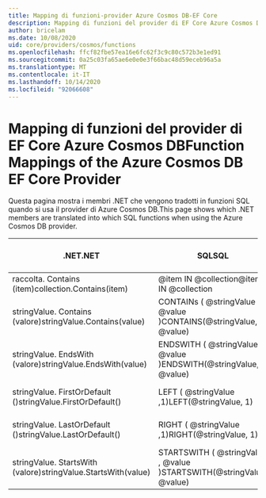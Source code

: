 ```yaml
---
title: Mapping di funzioni-provider Azure Cosmos DB-EF Core
description: Mapping di funzioni del provider di EF Core Azure Cosmos DB
author: bricelam
ms.date: 10/08/2020
uid: core/providers/cosmos/functions
ms.openlocfilehash: ffcf82fbe57ea16e6fc62f3c9c80c572b3e1ed91
ms.sourcegitcommit: 0a25c03fa65ae6e0e0e3f66bac48d59eceb96a5a
ms.translationtype: MT
ms.contentlocale: it-IT
ms.lasthandoff: 10/14/2020
ms.locfileid: "92066608"
---
```

# <a name="function-mappings-of-the-azure-cosmos-db-ef-core-provider"></a><span data-ttu-id="13fe7-103">Mapping di funzioni del provider di EF Core Azure Cosmos DB</span><span class="sxs-lookup"><span data-stu-id="13fe7-103">Function Mappings of the Azure Cosmos DB EF Core Provider</span></span>

<span data-ttu-id="13fe7-104">Questa pagina mostra i membri .NET che vengono tradotti in funzioni SQL quando si usa il provider di Azure Cosmos DB.</span><span class="sxs-lookup"><span data-stu-id="13fe7-104">This page shows which .NET members are translated into which SQL functions when using the Azure Cosmos DB provider.</span></span>

<span data-ttu-id="13fe7-105">.NET</span><span class="sxs-lookup"><span data-stu-id="13fe7-105">.NET</span></span>                          | <span data-ttu-id="13fe7-106">SQL</span><span class="sxs-lookup"><span data-stu-id="13fe7-106">SQL</span></span>                              | <span data-ttu-id="13fe7-107">Aggiunta in</span><span class="sxs-lookup"><span data-stu-id="13fe7-107">Added in</span></span>
----------------------------- | -------------------------------- | --------
<span data-ttu-id="13fe7-108">raccolta. Contains (item)</span><span class="sxs-lookup"><span data-stu-id="13fe7-108">collection.Contains(item)</span></span>     | <span data-ttu-id="13fe7-109">@item IN @collection</span><span class="sxs-lookup"><span data-stu-id="13fe7-109">@item IN @collection</span></span>
<span data-ttu-id="13fe7-110">stringValue. Contains (valore)</span><span class="sxs-lookup"><span data-stu-id="13fe7-110">stringValue.Contains(value)</span></span>   | <span data-ttu-id="13fe7-111">CONTAINs ( @stringValue , @value )</span><span class="sxs-lookup"><span data-stu-id="13fe7-111">CONTAINS(@stringValue, @value)</span></span>   | <span data-ttu-id="13fe7-112">EF Core 5.0</span><span class="sxs-lookup"><span data-stu-id="13fe7-112">EF Core 5.0</span></span>
<span data-ttu-id="13fe7-113">stringValue. EndsWith (valore)</span><span class="sxs-lookup"><span data-stu-id="13fe7-113">stringValue.EndsWith(value)</span></span>   | <span data-ttu-id="13fe7-114">ENDSWITH ( @stringValue , @value )</span><span class="sxs-lookup"><span data-stu-id="13fe7-114">ENDSWITH(@stringValue, @value)</span></span>   | <span data-ttu-id="13fe7-115">EF Core 5.0</span><span class="sxs-lookup"><span data-stu-id="13fe7-115">EF Core 5.0</span></span>
<span data-ttu-id="13fe7-116">stringValue. FirstOrDefault ()</span><span class="sxs-lookup"><span data-stu-id="13fe7-116">stringValue.FirstOrDefault()</span></span>  | <span data-ttu-id="13fe7-117">LEFT ( @stringValue ,1)</span><span class="sxs-lookup"><span data-stu-id="13fe7-117">LEFT(@stringValue, 1)</span></span>            | <span data-ttu-id="13fe7-118">EF Core 5.0</span><span class="sxs-lookup"><span data-stu-id="13fe7-118">EF Core 5.0</span></span>
<span data-ttu-id="13fe7-119">stringValue. LastOrDefault ()</span><span class="sxs-lookup"><span data-stu-id="13fe7-119">stringValue.LastOrDefault()</span></span>   | <span data-ttu-id="13fe7-120">RIGHT ( @stringValue ,1)</span><span class="sxs-lookup"><span data-stu-id="13fe7-120">RIGHT(@stringValue, 1)</span></span>           | <span data-ttu-id="13fe7-121">EF Core 5.0</span><span class="sxs-lookup"><span data-stu-id="13fe7-121">EF Core 5.0</span></span>
<span data-ttu-id="13fe7-122">stringValue. StartsWith (valore)</span><span class="sxs-lookup"><span data-stu-id="13fe7-122">stringValue.StartsWith(value)</span></span> | <span data-ttu-id="13fe7-123">STARTSWITH ( @stringValue , @value )</span><span class="sxs-lookup"><span data-stu-id="13fe7-123">STARTSWITH(@stringValue, @value)</span></span> | <span data-ttu-id="13fe7-124">EF Core 5.0</span><span class="sxs-lookup"><span data-stu-id="13fe7-124">EF Core 5.0</span></span>
